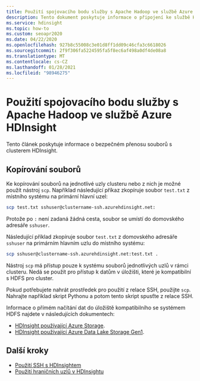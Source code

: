 ```yaml
---
title: Použití spojovacího bodu služby s Apache Hadoop ve službě Azure HDInsight
description: Tento dokument poskytuje informace o připojení ke službě HDInsight pomocí příkazů SSH a SCP.
ms.service: hdinsight
ms.topic: how-to
ms.custom: seoapr2020
ms.date: 04/22/2020
ms.openlocfilehash: 927b8c55008c3e01d8ff1dd09c46cfa3c6618026
ms.sourcegitcommit: 2f9f306fa5224595fa5f8ec6af498a0df4de08a8
ms.translationtype: MT
ms.contentlocale: cs-CZ
ms.lasthandoff: 01/28/2021
ms.locfileid: "98946275"
---
```

# <a name="use-scp-with-apache-hadoop-in-azure-hdinsight"></a>Použití spojovacího bodu služby s Apache Hadoop ve službě Azure HDInsight

Tento článek poskytuje informace o bezpečném přenosu souborů s clusterem HDInsight.

## <a name="copy-files"></a>Kopírování souborů

Ke kopírování souborů na jednotlivé uzly clusteru nebo z nich je možné použít nástroj `scp`. Například následující příkaz zkopíruje soubor `test.txt` z místního systému na primární hlavní uzel:

```bash
scp test.txt sshuser@clustername-ssh.azurehdinsight.net:
```

Protože po `:` není zadaná žádná cesta, soubor se umístí do domovského adresáře `sshuser`.

Následující příklad zkopíruje soubor `test.txt` z domovského adresáře `sshuser` na primárním hlavním uzlu do místního systému:

```bash
scp sshuser@clustername-ssh.azurehdinsight.net:test.txt .
```

Nástroj `scp` má přístup pouze k systému souborů jednotlivých uzlů v rámci clusteru. Nedá se použít pro přístup k datům v úložišti, které je kompatibilní s HDFS pro cluster.

Pokud potřebujete nahrát prostředek pro použití z relace SSH, použijte `scp`. Nahrajte například skript Pythonu a potom tento skript spusťte z relace SSH.

Informace o přímém načítání dat do úložiště kompatibilního se systémem HDFS najdete v následujících dokumentech:

* [HDInsight používající Azure Storage](hdinsight-hadoop-use-blob-storage.md).
* [HDInsight používající Azure Data Lake Storage Gen1](../hdinsight/hdinsight-hadoop-use-data-lake-storage-gen1.md).

## <a name="next-steps"></a>Další kroky

* [Použití SSH s HDInsightem](./hdinsight-hadoop-linux-use-ssh-unix.md)
* [Použití hraničních uzlů v HDInsightu](hdinsight-apps-use-edge-node.md#access-an-edge-node)
